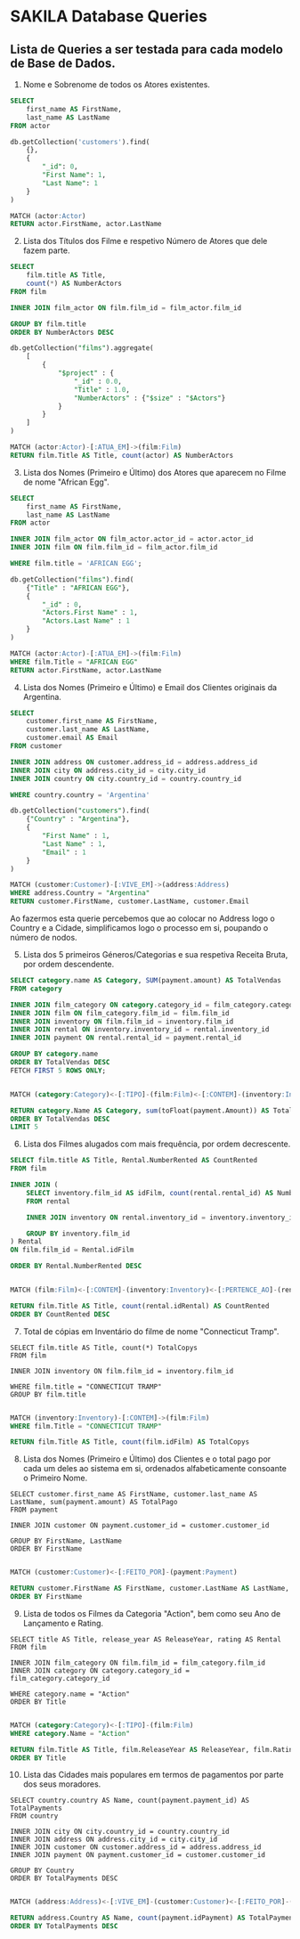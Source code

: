 # SAKILA Database Queries

## Lista de Queries a ser testada para cada modelo de Base de Dados.

1. Nome e Sobrenome de todos os Atores existentes.

```sql
SELECT 
	first_name AS FirstName,
    last_name AS LastName
FROM actor
```

```sql
db.getCollection('customers').find(
    {}, 
    {
    	"_id": 0, 
    	"First Name": 1, 
    	"Last Name": 1
    }
)
```

```sql
MATCH (actor:Actor)
RETURN actor.FirstName, actor.LastName
```

2. Lista dos Títulos dos Filme e respetivo Número de Atores que dele fazem parte.

```sql
SELECT 
	film.title AS Title, 
	count(*) AS NumberActors
FROM film

INNER JOIN film_actor ON film.film_id = film_actor.film_id

GROUP BY film.title
ORDER BY NumberActors DESC
```

```sql
db.getCollection("films").aggregate(
    [
        { 
            "$project" : { 
                "_id" : 0.0, 
                "Title" : 1.0, 
                "NumberActors" : {"$size" : "$Actors"}
            }
        }
    ]
)
```

```sql
MATCH (actor:Actor)-[:ATUA_EM]->(film:Film)
RETURN film.Title AS Title, count(actor) AS NumberActors
```

3. Lista dos Nomes (Primeiro e Último)  dos Atores que aparecem no Filme de nome "African Egg".

```sql
SELECT 
	first_name AS FirstName,
    last_name AS LastName
FROM actor

INNER JOIN film_actor ON film_actor.actor_id = actor.actor_id
INNER JOIN film ON film.film_id = film_actor.film_id

WHERE film.title = 'AFRICAN EGG';
```

```sql
db.getCollection("films").find(
    {"Title" : "AFRICAN EGG"}, 
    { 
        "_id" : 0,
        "Actors.First Name" : 1, 
        "Actors.Last Name" : 1
    }
)
```

```sql
MATCH (actor:Actor)-[:ATUA_EM]->(film:Film)
WHERE film.Title = "AFRICAN EGG"
RETURN actor.FirstName, actor.LastName
```

4. Lista dos Nomes (Primeiro e Último) e Email dos Clientes originais da Argentina. 

```sql
SELECT 
	customer.first_name AS FirstName, 
    customer.last_name AS LastName, 
    customer.email AS Email
FROM customer

INNER JOIN address ON customer.address_id = address.address_id
INNER JOIN city ON address.city_id = city.city_id
INNER JOIN country ON city.country_id = country.country_id

WHERE country.country = 'Argentina'
```

```sql
db.getCollection("customers").find(
    {"Country" : "Argentina"}, 
    { 
        "First Name" : 1, 
        "Last Name" : 1, 
        "Email" : 1
    }
)
```

```sql
MATCH (customer:Customer)-[:VIVE_EM]->(address:Address)
WHERE address.Country = "Argentina"
RETURN customer.FirstName, customer.LastName, customer.Email
```

Ao fazermos esta querie percebemos que ao colocar no Address logo o Country e a Cidade, simplificamos logo o processo em si, poupando o número de nodos.

5. Lista dos 5 primeiros Géneros/Categorias e sua respetiva Receita Bruta, por ordem descendente.

```sql
SELECT category.name AS Category, SUM(payment.amount) AS TotalVendas
FROM category

INNER JOIN film_category ON category.category_id = film_category.category_id
INNER JOIN film ON film_category.film_id = film.film_id
INNER JOIN inventory ON film.film_id = inventory.film_id
INNER JOIN rental ON inventory.inventory_id = rental.inventory_id
INNER JOIN payment ON rental.rental_id = payment.rental_id

GROUP BY category.name
ORDER BY TotalVendas DESC
FETCH FIRST 5 ROWS ONLY;
```

```sql

```

```sql
MATCH (category:Category)<-[:TIPO]-(film:Film)<-[:CONTEM]-(inventory:Inventory)<-[:PERTENCE_AO]-(rental:Rental)<-[:ALUGADO]-(payment:Payment)

RETURN category.Name AS Category, sum(toFloat(payment.Amount)) AS TotalVendas
ORDER BY TotalVendas DESC 
LIMIT 5
```

6. Lista dos Filmes alugados com mais frequência, por ordem decrescente.

```sql
SELECT film.title AS Title, Rental.NumberRented AS CountRented
FROM film

INNER JOIN (
	SELECT inventory.film_id AS idFilm, count(rental.rental_id) AS NumberRented
	FROM rental

	INNER JOIN inventory ON rental.inventory_id = inventory.inventory_id

	GROUP BY inventory.film_id
) Rental
ON film.film_id = Rental.idFilm

ORDER BY Rental.NumberRented DESC
```

```SQL

```

```sql
MATCH (film:Film)<-[:CONTEM]-(inventory:Inventory)<-[:PERTENCE_AO]-(rental:Rental)

RETURN film.Title AS Title, count(rental.idRental) AS CountRented
ORDER BY CountRented DESC
```

7. Total de cópias em Inventário do filme de nome "Connecticut Tramp".

```mysql
SELECT film.title AS Title, count(*) TotalCopys
FROM film 

INNER JOIN inventory ON film.film_id = inventory.film_id

WHERE film.title = "CONNECTICUT TRAMP"
GROUP BY film.title
```

```sql

```

```sql
MATCH (inventory:Inventory)-[:CONTEM]->(film:Film)
WHERE film.Title = "CONNECTICUT TRAMP"

RETURN film.Title AS Title, count(film.idFilm) AS TotalCopys
```

8. Lista dos Nomes (Primeiro e Último) dos Clientes e o total pago por cada um deles ao sistema em si, ordenados alfabeticamente consoante o Primeiro Nome.

```mysql
SELECT customer.first_name AS FirstName, customer.last_name AS LastName, sum(payment.amount) AS TotalPago
FROM payment 

INNER JOIN customer ON payment.customer_id = customer.customer_id

GROUP BY FirstName, LastName
ORDER BY FirstName
```

```sql

```

```sql
MATCH (customer:Customer)<-[:FEITO_POR]-(payment:Payment)

RETURN customer.FirstName AS FirstName, customer.LastName AS LastName, sum(toFloat(payment.Amount)) AS TotalPago
ORDER BY FirstName
```

9. Lista de todos os Filmes da Categoria "Action", bem como seu Ano de Lançamento e Rating.

```mysql
SELECT title AS Title, release_year AS ReleaseYear, rating AS Rental
FROM film

INNER JOIN film_category ON film.film_id = film_category.film_id
INNER JOIN category ON category.category_id = film_category.category_id

WHERE category.name = "Action"
ORDER BY Title
```

```sql

```

```sql
MATCH (category:Category)<-[:TIPO]-(film:Film)
WHERE category.Name = "Action"

RETURN film.Title AS Title, film.ReleaseYear AS ReleaseYear, film.Rating AS Rating
ORDER BY Title
```

10. Lista das Cidades mais populares em termos de pagamentos por parte dos seus moradores.

```mysql
SELECT country.country AS Name, count(payment.payment_id) AS TotalPayments
FROM country

INNER JOIN city ON city.country_id = country.country_id
INNER JOIN address ON address.city_id = city.city_id
INNER JOIN customer ON customer.address_id = address.address_id
INNER JOIN payment ON payment.customer_id = customer.customer_id

GROUP BY Country
ORDER BY TotalPayments DESC
```

```sql

```

```sql
MATCH (address:Address)<-[:VIVE_EM]-(customer:Customer)<-[:FEITO_POR]-(payment:Payment)

RETURN address.Country AS Name, count(payment.idPayment) AS TotalPayments
ORDER BY TotalPayments DESC
```

